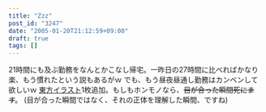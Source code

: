 ```yaml
---
title: "Zzz"
post_id: "3247"
date: "2005-01-20T21:12:59+09:00"
draft: true
tags: []
---
```



21時間にも及ぶ勤務をなんとかこなし帰宅。一昨日の27時間に比べればかなり楽、もう慣れたという説もあるがｗ でも、もう昼夜昼通し勤務はカンベンして欲しいｗ [東方イラスト](https://danmaq.com/3246)1枚追加。もしもホンモノなら、~~目が合った瞬間死にます~~。 (目が合った瞬間ではなく、それの正体を理解した瞬間、ですね)
